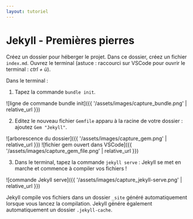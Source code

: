 ```yaml
---
layout: tutoriel
---
```

# Jekyll - Premières pierres

Créez un dossier pour héberger le projet. Dans ce dossier, créez un fichier `index.md`.
Ouvrez le terminal (astuce : raccourci sur VSCode pour ouvrir le terminal : *ctrl + ù*).

Dans le terminal :
1. Tapez la commande `bundle init`.

![ligne de commande bundle init]({{ '/assets/images/capture_bundle.png' | relative_url }}) 

2. Editez le nouveau fichier `Gemfile` apparu à la racine de votre dossier : ajoutez `Gem "Jekyll"`.

![arborescence du dossier]({{ '/assets/images/capture_gem.png' | relative_url }})
![fichier gem ouvert dans VSCode]({{ '/assets/images/capture_gem_file.png' | relative_url }})


3. Dans le terminal, tapez la commande `jekyll serve` : Jekyll se met en marche et commence à compiler vos fichiers !

![commande Jekyll serve]({{ '/assets/images/capture_jekyll-serve.png' | relative_url }})

Jekyll compile vos fichiers dans un dossier `_site` généré automatiquement lorsque vous lancez la compilation. 
Jekyll génére également automatiquement un dossier `.jekyll-cache`.
